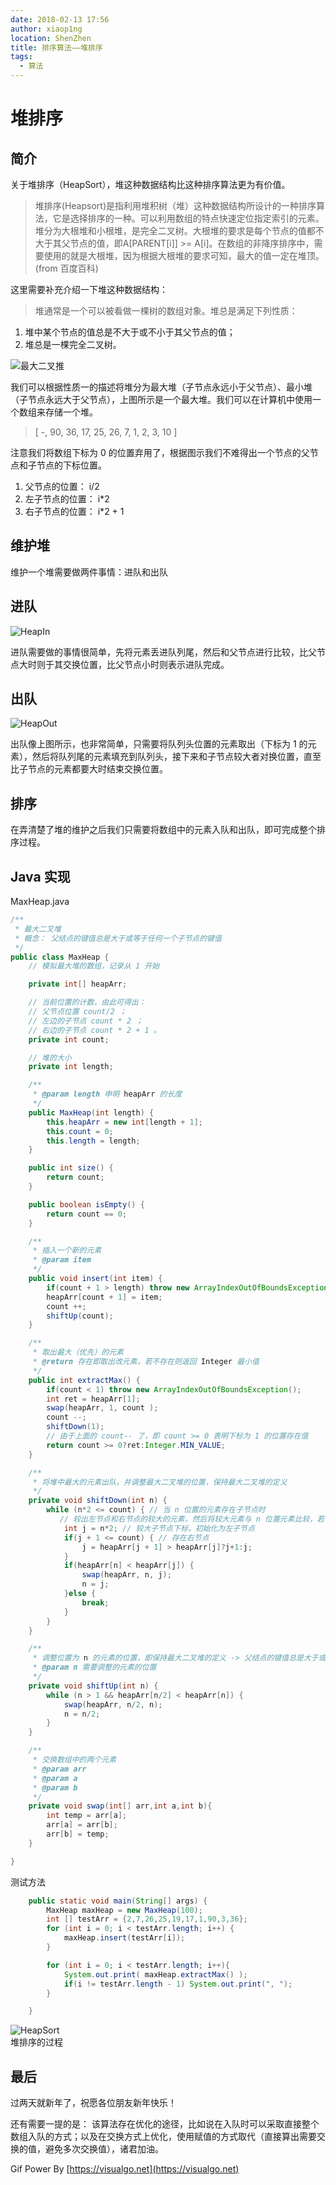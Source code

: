 ```yaml
---
date: 2018-02-13 17:56
author: xiaop1ng
location: ShenZhen
title: 排序算法——堆排序
tags:
  - 算法
---
```


# 堆排序

## 简介

关于堆排序（HeapSort），堆这种数据结构比这种排序算法更为有价值。

 
> 堆排序(Heapsort)是指利用堆积树（堆）这种数据结构所设计的一种排序算法，它是选择排序的一种。可以利用数组的特点快速定位指定索引的元素。堆分为大根堆和小根堆，是完全二叉树。大根堆的要求是每个节点的值都不大于其父节点的值，即A[PARENT[i]] >= A[i]。在数组的非降序排序中，需要使用的就是大根堆，因为根据大根堆的要求可知，最大的值一定在堆顶。(from 百度百科)
 
这里需要补充介绍一下堆这种数据结构：
 
> 堆通常是一个可以被看做一棵树的数组对象。堆总是满足下列性质：

  
1. 堆中某个节点的值总是不大于或不小于其父节点的值； 
2. 堆总是一棵完全二叉树。  

![最大二叉推](https://img-blog.csdn.net/20180213171301060?watermark/2/text/aHR0cDovL2Jsb2cuY3Nkbi5uZXQveGlhb3BpbmcwOTE1/font/5a6L5L2T/fontsize/400/fill/I0JBQkFCMA==/dissolve/70/gravity/SouthEast)

 我们可以根据性质一的描述将堆分为最大堆（子节点永远小于父节点）、最小堆（子节点永远大于父节点），上图所示是一个最大堆。我们可以在计算机中使用一个数组来存储一个堆。

 
> [ -, 90, 36, 17, 25, 26, 7, 1, 2, 3, 10 ] 
 
注意我们将数组下标为 0 的位置弃用了，根据图示我们不难得出一个节点的父节点和子节点的下标位置。

  
1. 父节点的位置： i/2 
2. 左子节点的位置： i*2 
3. 右子节点的位置： i*2 + 1 

## 维护堆

 维护一个堆需要做两件事情：进队和出队

 
## 进队

 ![HeapIn](https://img-blog.csdn.net/20180213175749677?watermark/2/text/aHR0cDovL2Jsb2cuY3Nkbi5uZXQveGlhb3BpbmcwOTE1/font/5a6L5L2T/fontsize/400/fill/I0JBQkFCMA==/dissolve/70)

 进队需要做的事情很简单，先将元素丢进队列尾，然后和父节点进行比较，比父节点大时则于其交换位置，比父节点小时则表示进队完成。

 
## 出队

![HeapOut](https://img-blog.csdn.net/20180213173347619?watermark/2/text/aHR0cDovL2Jsb2cuY3Nkbi5uZXQveGlhb3BpbmcwOTE1/font/5a6L5L2T/fontsize/400/fill/I0JBQkFCMA==/dissolve/70/gravity/SouthEast)

出队像上图所示，也非常简单，只需要将队列头位置的元素取出（下标为 1 的元素），然后将队列尾的元素填充到队列头，接下来和子节点较大者对换位置，直至比子节点的元素都要大时结束交换位置。

 
## 排序

在弄清楚了堆的维护之后我们只需要将数组中的元素入队和出队，即可完成整个排序过程。

 
## Java 实现

MaxHeap.java

 
```java
/**
 * 最大二叉堆
 * 概念： 父结点的键值总是大于或等于任何一个子节点的键值
 */
public class MaxHeap {
    // 模拟最大堆的数组，记录从 1 开始

    private int[] heapArr;

    // 当前位置的计数，由此可得出：
    // 父节点位置 count/2 ；
    // 左边的子节点 count * 2 ；
    // 右边的子节点 count * 2 + 1 。
    private int count;

    // 堆的大小
    private int length;

    /**
     * @param length 申明 heapArr 的长度
     */
    public MaxHeap(int length) {
        this.heapArr = new int[length + 1];
        this.count = 0;
        this.length = length;
    }

    public int size() {
        return count;
    }

    public boolean isEmpty() {
        return count == 0;
    }

    /**
     * 插入一个新的元素
     * @param item
     */
    public void insert(int item) {
        if(count + 1 > length) throw new ArrayIndexOutOfBoundsException();
        heapArr[count + 1] = item;
        count ++;
        shiftUp(count);
    }

    /**
     * 取出最大（优先）的元素
     * @return 存在即取出改元素，若不存在则返回 Integer 最小值
     */
    public int extractMax() {
        if(count < 1) throw new ArrayIndexOutOfBoundsException();
        int ret = heapArr[1];
        swap(heapArr, 1, count );
        count --;
        shiftDown(1);
        // 由于上面的 count-- 了，即 count >= 0 表明下标为 1 的位置存在值
        return count >= 0?ret:Integer.MIN_VALUE;
    }

    /**
     * 将堆中最大的元素出队，并调整最大二叉堆的位置，保持最大二叉堆的定义
     */
    private void shiftDown(int n) {
        while (n*2 <= count) { // 当 n 位置的元素存在子节点时
           // 较出左节点和右节点的较大的元素，然后将较大元素与 n 位置元素比较，若 n 位置元素较小则与其交换位置
            int j = n*2; // 较大子节点下标，初始化为左子节点
            if(j + 1 <= count) { // 存在右节点
                j = heapArr[j + 1] > heapArr[j]?j+1:j;
            }
            if(heapArr[n] < heapArr[j]) {
                swap(heapArr, n, j);
                n = j;
            }else {
                break;
            }
        }
    }

    /**
     * 调整位置为 n 的元素的位置，即保持最大二叉堆的定义 -> 父结点的键值总是大于或等于任何一个子节点的键值
     * @param n 需要调整的元素的位置
     */
    private void shiftUp(int n) {
        while (n > 1 && heapArr[n/2] < heapArr[n]) {
            swap(heapArr, n/2, n);
            n = n/2;
        }
    }

    /**
     * 交换数组中的两个元素
     * @param arr
     * @param a
     * @param b
     */
    private void swap(int[] arr,int a,int b){
        int temp = arr[a];
        arr[a] = arr[b];
        arr[b] = temp;
    }

}
```
 测试方法

 
```java
    public static void main(String[] args) {
        MaxHeap maxHeap = new MaxHeap(100);
        int [] testArr = {2,7,26,25,19,17,1,90,3,36};
        for (int i = 0; i < testArr.length; i++) {
            maxHeap.insert(testArr[i]);
        }

        for (int i = 0; i < testArr.length; i++){
            System.out.print( maxHeap.extractMax() );
            if(i != testArr.length - 1) System.out.print(", ");
        }

    }
```

![HeapSort](https://img-blog.csdn.net/20180213174815638?watermark/2/text/aHR0cDovL2Jsb2cuY3Nkbi5uZXQveGlhb3BpbmcwOTE1/font/5a6L5L2T/fontsize/400/fill/I0JBQkFCMA==/dissolve/70/gravity/SouthEast)   
堆排序的过程

 
## 最后

过两天就新年了，祝愿各位朋友新年快乐！

还有需要一提的是： 该算法存在优化的途径，比如说在入队时可以采取直接整个数组入队的方式；以及在交换方式上优化，使用赋值的方式取代（直接算出需要交换的值，避免多次交换值），诸君加油。

 
Gif Power By [https://visualgo.net](https://visualgo.net)
